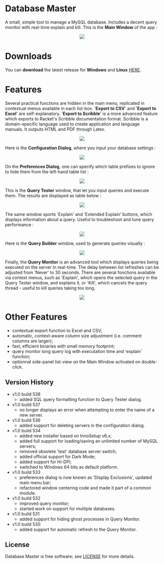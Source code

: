 # Database Master

A small, simple tool to manage a MySQL database. Includes a decent query monitor with real-time explain and kill.
This is the <b>Main Window</b> of the app :

<p align="center"><img src="Screenshots/MainWindow.PNG"></p>

# Downloads

You can <b>download</b> the latest release for <b>Windows</b> and <b>Linux</b> [HERE](https://github.com/DexterLagan/database-master/releases).

# Features

Several practical functions are hidden in the main menu, replicated in contextual menus available in each list-box. '<b>Export to CSV</b>' and '<b>Export to Excel</b>' are self-explanatory. '<b>Export to Scribble</b>' is a more advanced feature which exports to Racket's Scribble documentation format. Scribble is a domain-specific language used to create application and language manuals. It outputs HTML and PDF through Latex.

<p align="center"><img src="Screenshots/Export-Options.PNG"></p>

Here is the <b>Configuration Dialog</b>, where you input your database settings :

<p align="center"><img src="Screenshots/Settings.PNG"></p>

On the <b>Preferences Dialog</b>, one can specify which table prefixes to ignore to hide them from the left-hand table list :

<p align="center"><img src="Screenshots/Preferences.PNG"></p>

This is the <b>Query Tester</b> window, that let you input queries and execute them. The results are displayed as table below :

<p align="center"><img src="Screenshots/QueryTester.PNG"></p>

The same window sports 'Explain' and 'Extended Explain' buttons, which displays information about a query. Useful to troubleshoot and tune query performance :

<p align="center"><img src="Screenshots/Explain.PNG"></p>

Here is the <b>Query Builder</b> window, used to generate queries visually :

<p align="center"><img src="Screenshots/QueryBuilder.PNG"></p>

Finally, the <b>Query Monitor</b> is an advanced tool which displays queries being executed on the server in real-time. The delay between list refreshes can be adjusted from 'Never' to 30 seconds. There are several fonctions available via context menus, such as 'Explain', which opens the selected query in the Query Tester window, and explains it, or 'Kill', which cancels the query thread - useful to kill queries taking too long.

<p align="center"><img src="Screenshots/QueryMonitor.PNG"></p>

# Other Features

- contextual export function to Excel and CSV;
- automatic, context-aware column size adjustment (i.e. comment columns are larger);
- fast, efficient binaries with small memory footprint;
- query monitor long query log with executation time and 'explain' function;
- optionnal side-panel list-view on the Main Window activated on double-click.

## Version History
- v1.0 build 538
  - added SQL query formatting function to Query Tester dialog.
- v1.0 build 537
  - no longer displays an error when attempting to enter the name of a new server.
- v1.0 build 536
  - added support for deleting servers in the configuration dialog.
- v1.0 build 534
  - added new installer based on InnoSetup v6.x;
  - added full support for loading/saving an unlimited number of MySQL servers;
  - removed obsolete 'test' database server switch;
  - added official support for Dark Mode;
  - added support for Hi-DPi;
  - switched to Windows 64 bits as default platform.
- v1.0 build 533
  - preferences dialog is now known as 'Display Exclusions', updated main menu bar;
  - refactored window centering code and made it part of a common module.
- v1.0 build 532
  - improved query monitor;
  - started work on support for multiple databases.
- v1.0 build 531
  - added support for hiding ghost processes in Query Monitor.
- v1.0 build 530
  - added support for automatic refresh to the Query Monitor.

## License

Database Master is free software; see [LICENSE](https://github.com/DexterLagan/database-master/blob/main/LICENSE) for more details.
